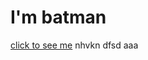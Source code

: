 # I'm batman

[click to see me](https://kartinkof.club/uploads/posts/2022-03/1648665567_1-kartinkof-club-p-betmen-smeshnie-kartinki-1.png)
nhvkn
dfsd
aaa
